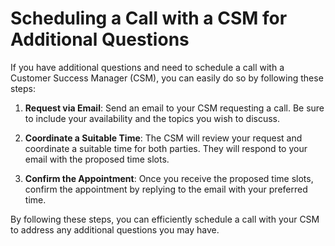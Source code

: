 # Scheduling a Call with a CSM for Additional Questions

If you have additional questions and need to schedule a call with a Customer Success Manager (CSM), you can easily do so by following these steps:

1. **Request via Email**: Send an email to your CSM requesting a call. Be sure to include your availability and the topics you wish to discuss.

2. **Coordinate a Suitable Time**: The CSM will review your request and coordinate a suitable time for both parties. They will respond to your email with the proposed time slots.

3. **Confirm the Appointment**: Once you receive the proposed time slots, confirm the appointment by replying to the email with your preferred time.

By following these steps, you can efficiently schedule a call with your CSM to address any additional questions you may have.